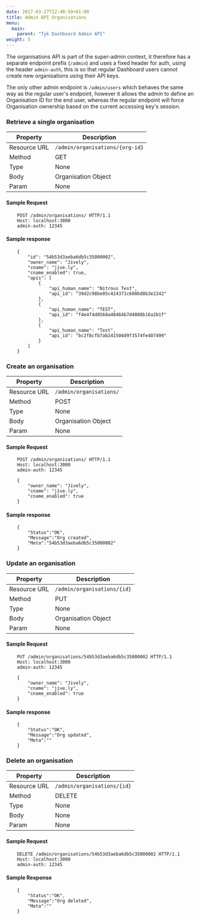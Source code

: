 ```yaml
---
date: 2017-03-27T12:40:59+01:00
title: Admin API Organisations
menu:
  main:
    parent: "Tyk Dashboard Admin API"
weight: 5 
---
```


The organisations API is part of the super-admin context, it therefore has a separate endpoint prefix (`/admin`) and uses a fixed header for auth, using the header `admin-auth`, this is so that regular Dashboard users cannot create new organisations using their API keys.

The only other admin endpoint is `/admin/users` which behaves the same way as the regular user's endpoint, however it allows the admin to define an Organisation ID for the end user, whereas the regular endpoint will force Organisation ownership based on the current accessing key's session.

### Retrieve a single organisation

| **Property** | **Description**                 |
| ------------ | ------------------------------- |
| Resource URL | `/admin/organisations/{org-id}` |
| Method       | GET                             |
| Type         | None                            |
| Body         | Organisation Object             |
| Param        | None                            |

#### Sample Request

```
    POST /admin/organisations/ HTTP/1.1
    Host: localhost:3000
    admin-auth: 12345
```

#### Sample response

```
    {
        "id": "54b53d3aeba6db5c35000002",
        "owner_name": "Jively",
        "cname": "jive.ly",
        "cname_enabled": true,
        "apis": [
            {
                "api_human_name": "Nitrous Test",
                "api_id": "39d2c98be05c424371c600bd8b3e2242"
            },
            {
                "api_human_name": "TEST",
                "api_id": "f4e4f4d8568a48464b7d4088b16a2b1f"
            },
            {
                "api_human_name": "Test",
                "api_id": "bc2f8cfb7ab241504d9f3574fe407499"
            }
        ]
    }
```

### Create an organisation

| **Property** | **Description**         |
| ------------ | ----------------------- |
| Resource URL | `/admin/organisations/` |
| Method       | POST                    |
| Type         | None                    |
| Body         | Organisation Object     |
| Param        | None                    |

#### Sample Request

```
    POST /admin/organisations/ HTTP/1.1
    Host: localhost:3000
    admin-auth: 12345
    
    {
        "owner_name": "Jively",
        "cname": "jive.ly",
        "cname_enabled": true
    }
```

#### Sample response

```
    {
        "Status":"OK",
        "Message":"Org created",
        "Meta":"54b53d3aeba6db5c35000002"
    }
```

### Update an organisation

| **Property** | **Description**             |
| ------------ | --------------------------- |
| Resource URL | `/admin/organisations/{id}` |
| Method       | PUT                         |
| Type         | None                        |
| Body         | Organisation Object         |
| Param        | None                        |

#### Sample Request

```
    PUT /admin/organisations/54b53d3aeba6db5c35000002 HTTP/1.1
    Host: localhost:3000
    admin-auth: 12345
    
    {
        "owner_name": "Jively",
        "cname": "jive.ly",
        "cname_enabled": true
    }
```

#### Sample response

```
    {
        "Status":"OK",
        "Message":"Org updated",
        "Meta":""
    }
```

### Delete an organisation

| **Property** | **Description**             |
| ------------ | --------------------------- |
| Resource URL | `/admin/organisations/{id}` |
| Method       | DELETE                      |
| Type         | None                        |
| Body         | None                        |
| Param        | None                        |

#### Sample Request

```
    DELETE /admin/organisations/54b53d3aeba6db5c35000002 HTTP/1.1
    Host: localhost:3000
    admin-auth: 12345
```

#### Sample Response

```
    {
        "Status":"OK",
        "Message":"Org deleted",
        "Meta":""
    }
```